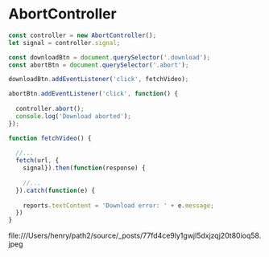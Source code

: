 # AbortController






```js
const controller = new AbortController();
let signal = controller.signal;

const downloadBtn = document.querySelector('.download');
const abortBtn = document.querySelector('.abort');

downloadBtn.addEventListener('click', fetchVideo);

abortBtn.addEventListener('click', function() {
    
  controller.abort();
  console.log('Download aborted');
});

function fetchVideo() {
    
  //...
  fetch(url, {
    signal}).then(function(response) {
    
    //...
  }).catch(function(e) {
    
    reports.textContent = 'Download error: ' + e.message;
  })
}
```

file:///Users/henry/path2/source/_posts/77fd4ce9ly1gwjl5dxjzqj20t80ioq58.jpeg


